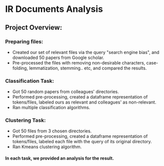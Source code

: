# IR Documents Analysis
## Project Overview:
### Preparing files:
* Created our set of relevant files via the query "search engine bias", and downloaded 50 papers from Google scholar.
* Pre-processed the files with removing non-desirable characters, case-folding, lemmatization, stemming.. etc, and compared the results.
### Classification Task:
* Got 50 random papers from colleagues' directories.
* Performed pre-processing, created a dataframe representation of tokens/files, labeled ours as relevant and colleagues' as non-relevant.
* Ran multiple classification algorithms.
### Clustering Task:
* Got 50 files from 3 chosen directories.
* Performed pre-processing, created a dataframe representation of tokens/files, labeled each file with the query of its original directory.
* Ran Kmeans clustering algorithm.
#### In each task, we provided an analysis for the result.
